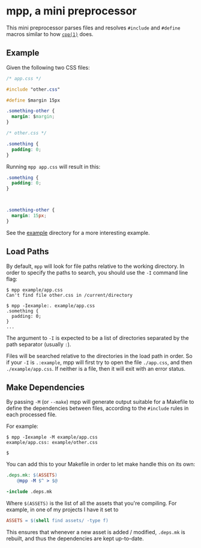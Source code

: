 # mpp, a mini preprocessor

This mini preprocessor parses files and resolves `#include` and `#define` macros
similar to how [`cpp(1)`](http://linux.die.net/man/1/cpp) does.

## Example

Given the following two CSS files:

``` css
/* app.css */

#include "other.css"

#define $margin 15px

.something-other {
  margin: $margin;
}
```

``` css
/* other.css */

.something {
  padding: 0;
}
```

Running `mpp app.css` will result in this:

``` css
.something {
  padding: 0;
}



.something-other {
  margin: 15px;
}
```

See the [example](./example) directory for a more interesting example.

## Load Paths

By default, `mpp` will look for file paths relative to the working directory. In
order to specify the paths to search, you should use the `-I` command line flag:

```
$ mpp example/app.css
Can't find file other.css in /current/directory

$ mpp -Iexample:. example/app.css
.something {
  padding: 0;
}
...
```

The argument to `-I` is expected to be a list of directories separated by the
path separator (usually `:`).

Files will be searched relative to the directories in the load path in order. So
if your `-I` is `.:example`, mpp will first try to open the file
`./app.css`, and then `./example/app.css`. If neither is a file, then it will
exit with an error status.

## Make Dependencies

By passing `-M` (or `--make`) mpp will generate output suitable for a Makefile
to define the dependencies between files, according to the `#include` rules in
each processed file.

For example:

```
$ mpp -Iexample -M example/app.css
example/app.css: example/other.css

$
```

You can add this to your Makefile in order to let make handle this on its own:

``` Makefile
.deps.mk: $(ASSETS)
	@mpp -M $^ > $@

-include .deps.mk
```

Where `$(ASSETS)` is the list of all the assets that you're compiling. For
example, in one of my projects I have it set to

``` Makefile
ASSETS = $(shell find assets/ -type f)
```

This ensures that whenever a new asset is added / modified, `.deps.mk` is
rebuilt, and thus the dependencies are kept up-to-date.
